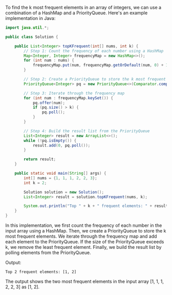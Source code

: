 To find the k most frequent elements in an array of integers, we can use a combination of a HashMap and a PriorityQueue. Here's an example implementation in Java:

```java
import java.util.*;

public class Solution {

    public List<Integer> topKFrequent(int[] nums, int k) {
        // Step 1: Count the frequency of each number using a HashMap
        Map<Integer, Integer> frequencyMap = new HashMap<>();
        for (int num : nums) {
            frequencyMap.put(num, frequencyMap.getOrDefault(num, 0) + 1);
        }

        // Step 2: Create a PriorityQueue to store the k most frequent elements
        PriorityQueue<Integer> pq = new PriorityQueue<>(Comparator.comparingInt(frequencyMap::get));

        // Step 3: Iterate through the frequency map
        for (int num : frequencyMap.keySet()) {
            pq.offer(num);
            if (pq.size() > k) {
                pq.poll();
            }
        }

        // Step 4: Build the result list from the PriorityQueue
        List<Integer> result = new ArrayList<>();
        while (!pq.isEmpty()) {
            result.add(0, pq.poll());
        }

        return result;
    }

    public static void main(String[] args) {
        int[] nums = {1, 1, 1, 2, 2, 3};
        int k = 2;

        Solution solution = new Solution();
        List<Integer> result = solution.topKFrequent(nums, k);

        System.out.println("Top " + k + " frequent elements: " + result);
    }
}
```

In this implementation, we first count the frequency of each number in the input array using a HashMap. Then, we create a PriorityQueue to store the k most frequent elements. We iterate through the frequency map and add each element to the PriorityQueue. If the size of the PriorityQueue exceeds k, we remove the least frequent element. Finally, we build the result list by polling elements from the PriorityQueue.

Output:
```
Top 2 frequent elements: [1, 2]
```

The output shows the two most frequent elements in the input array [1, 1, 1, 2, 2, 3] as [1, 2].
